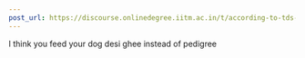 ```yaml
---
post_url: https://discourse.onlinedegree.iitm.ac.in/t/according-to-tds-rule-14-b/172254/4
---
```

I think you feed your dog desi ghee instead of pedigree